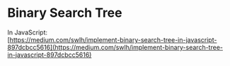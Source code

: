 # Binary Search Tree

In JavaScript:  
[https://medium.com/swlh/implement-binary-search-tree-in-javascript-897dcbcc5616](https://medium.com/swlh/implement-binary-search-tree-in-javascript-897dcbcc5616)



